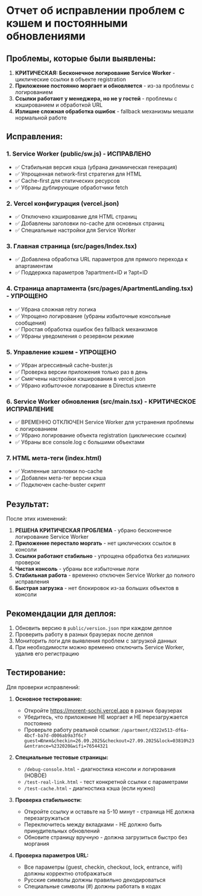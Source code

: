 # Отчет об исправлении проблем с кэшем и постоянными обновлениями

## Проблемы, которые были выявлены:

1. **КРИТИЧЕСКАЯ: Бесконечное логирование Service Worker** - циклические ссылки в объекте registration
2. **Приложение постоянно моргает и обновляется** - из-за проблемы с логированием
3. **Ссылки работают у менеджера, но не у гостей** - проблемы с кэшированием и обработкой URL
4. **Излишне сложная обработка ошибок** - fallback механизмы мешали нормальной работе

## Исправления:

### 1. Service Worker (public/sw.js) - ИСПРАВЛЕНО
- ✅ Стабильная версия кэша (убрана динамическая генерация)
- ✅ Упрощенная network-first стратегия для HTML
- ✅ Cache-first для статических ресурсов
- ✅ Убраны дублирующие обработчики fetch

### 2. Vercel конфигурация (vercel.json)
- ✅ Отключено кэширование для HTML страниц
- ✅ Добавлены заголовки no-cache для основных страниц
- ✅ Специальные настройки для Service Worker

### 3. Главная страница (src/pages/Index.tsx)
- ✅ Добавлена обработка URL параметров для прямого перехода к апартаментам
- ✅ Поддержка параметров ?apartment=ID и ?apt=ID

### 4. Страница апартамента (src/pages/ApartmentLanding.tsx) - УПРОЩЕНО
- ✅ Убрана сложная retry логика
- ✅ Упрощено логирование (убраны избыточные консольные сообщения)
- ✅ Простая обработка ошибок без fallback механизмов
- ✅ Убраны уведомления о резервном режиме

### 5. Управление кэшем - УПРОЩЕНО
- ✅ Убран агрессивный cache-buster.js
- ✅ Проверка версии приложения только раз в день
- ✅ Смягчены настройки кэширования в vercel.json
- ✅ Убрано избыточное логирование в Directus клиенте

### 6. Service Worker обновления (src/main.tsx) - КРИТИЧЕСКОЕ ИСПРАВЛЕНИЕ
- ✅ ВРЕМЕННО ОТКЛЮЧЕН Service Worker для устранения проблемы с логированием
- ✅ Убрано логирование объекта registration (циклические ссылки)
- ✅ Убраны все console.log с большими объектами

### 7. HTML мета-теги (index.html)
- ✅ Усиленные заголовки no-cache
- ✅ Добавлен мета-тег версии кэша
- ✅ Подключен cache-buster скрипт

## Результат:

После этих изменений:

1. **РЕШЕНА КРИТИЧЕСКАЯ ПРОБЛЕМА** - убрано бесконечное логирование Service Worker
2. **Приложение перестало моргать** - нет циклических ссылок в консоли
3. **Ссылки работают стабильно** - упрощена обработка без излишних проверок
4. **Чистая консоль** - убраны все избыточные логи
5. **Стабильная работа** - временно отключен Service Worker до полного исправления
6. **Быстрая загрузка** - нет блокировок из-за больших объектов в консоли

## Рекомендации для деплоя:

1. Обновить версию в `public/version.json` при каждом деплое
2. Проверить работу в разных браузерах после деплоя
3. Мониторить логи для выявления проблем с загрузкой данных
4. При необходимости можно временно отключить Service Worker, удалив его регистрацию

## Тестирование:

Для проверки исправлений:

1. **Основное тестирование:**
   - Откройте https://morent-sochi.vercel.app в разных браузерах
   - Убедитесь, что приложение НЕ моргает и НЕ перезагружается постоянно
   - Проверьте работу реальной ссылки: `/apartment/d322e513-df6a-4bcf-ba7d-d006ab9a3f6c?guest=Юлия&checkin=26.09.2025&checkout=27.09.2025&lock=03810%23&entrance=%232020&wifi=76544321`

2. **Специальные тестовые страницы:**
   - `/debug-console.html` - диагностика консоли и логирования (НОВОЕ)
   - `/test-real-link.html` - тест конкретной ссылки с параметрами
   - `/test-cache.html` - диагностика кэша (если нужно)

3. **Проверка стабильности:**
   - Откройте ссылку и оставьте на 5-10 минут - страница НЕ должна перезагружаться
   - Переключитесь между вкладками - НЕ должно быть принудительных обновлений
   - Обновите страницу вручную - должна загрузиться быстро без моргания

4. **Проверка параметров URL:**
   - Все параметры (guest, checkin, checkout, lock, entrance, wifi) должны корректно отображаться
   - Русские символы должны правильно декодироваться
   - Специальные символы (#) должны работать в кодах